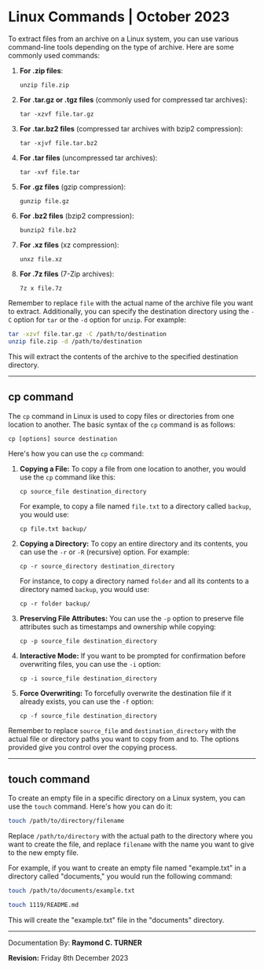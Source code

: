 # Linux Commands | October 2023

To extract files from an archive on a Linux system, you can use various command-line tools depending on the type of archive. Here are some commonly used commands:

1. **For .zip files**:
   ```
   unzip file.zip
   ```

2. **For .tar.gz or .tgz files** (commonly used for compressed tar archives):
   ```
   tar -xzvf file.tar.gz
   ```

3. **For .tar.bz2 files** (compressed tar archives with bzip2 compression):
   ```
   tar -xjvf file.tar.bz2
   ```

4. **For .tar files** (uncompressed tar archives):
   ```
   tar -xvf file.tar
   ```

5. **For .gz files** (gzip compression):
   ```
   gunzip file.gz
   ```

6. **For .bz2 files** (bzip2 compression):
   ```
   bunzip2 file.bz2
   ```

7. **For .xz files** (xz compression):
   ```
   unxz file.xz
   ```

8. **For .7z files** (7-Zip archives):
   ```
   7z x file.7z
   ```

Remember to replace `file` with the actual name of the archive file you want to extract. Additionally, you can specify the destination directory using the `-C` option for `tar` or the `-d` option for `unzip`. For example:

```bash
tar -xzvf file.tar.gz -C /path/to/destination
unzip file.zip -d /path/to/destination
```

This will extract the contents of the archive to the specified destination directory.

---

## cp command
The `cp` command in Linux is used to copy files or directories from one location to another. The basic syntax of the `cp` command is as follows:

```
cp [options] source destination
```

Here's how you can use the `cp` command:

1. **Copying a File:**
   To copy a file from one location to another, you would use the `cp` command like this:

   ```
   cp source_file destination_directory
   ```

   For example, to copy a file named `file.txt` to a directory called `backup`, you would use:

   ```
   cp file.txt backup/
   ```

2. **Copying a Directory:**
   To copy an entire directory and its contents, you can use the `-r` or `-R` (recursive) option. For example:

   ```
   cp -r source_directory destination_directory
   ```

   For instance, to copy a directory named `folder` and all its contents to a directory named `backup`, you would use:

   ```
   cp -r folder backup/
   ```

3. **Preserving File Attributes:**
   You can use the `-p` option to preserve file attributes such as timestamps and ownership while copying:

   ```
   cp -p source_file destination_directory
   ```

4. **Interactive Mode:**
   If you want to be prompted for confirmation before overwriting files, you can use the `-i` option:

   ```
   cp -i source_file destination_directory
   ```

5. **Force Overwriting:**
   To forcefully overwrite the destination file if it already exists, you can use the `-f` option:

   ```
   cp -f source_file destination_directory
   ```

Remember to replace `source_file` and `destination_directory` with the actual file or directory paths you want to copy from and to. The options provided give you control over the copying process.

---

## touch command

To create an empty file in a specific directory on a Linux system, you can use the `touch` command. Here's how you can do it:

```bash
touch /path/to/directory/filename
```

Replace `/path/to/directory` with the actual path to the directory where you want to create the file, and replace `filename` with the name you want to give to the new empty file.

For example, if you want to create an empty file named "example.txt" in a directory called "documents," you would run the following command:

```bash
touch /path/to/documents/example.txt
```

```bash
touch 1119/README.md
```

This will create the "example.txt" file in the "documents" directory.

---

Documentation By: **Raymond C. TURNER**

**Revision:** Friday 8th December 2023